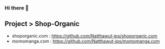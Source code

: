 ### Hi there 👋
## Project > Shop-Organic ##
* shoporganic.com : https://github.com/Natthawut-jps/shoporganic.com
* momomanga.com : https://github.com/Natthawut-jps/momomanga.com
<!--
**Natthawut-jps/Natthawut-jps** is a ✨ _special_ ✨ repository because its `README.md` (this file) appears on your GitHub profile.

Here are some ideas to get you started:

- 🔭 I’m currently working on ...
- 🌱 I’m currently learning ...
- 👯 I’m looking to collaborate on ...
- 🤔 I’m looking for help with ...
- 💬 Ask me about ...
- 📫 How to reach me: ...
- 😄 Pronouns: ...
- ⚡ Fun fact: ...
-->
